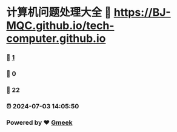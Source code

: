 # 计算机问题处理大全 :link: https://BJ-MQC.github.io/tech-computer.github.io 
### :page_facing_up: [1](https://BJ-MQC.github.io/tech-computer.github.io/tag.html) 
### :speech_balloon: 0 
### :hibiscus: 22 
### :alarm_clock: 2024-07-03 14:05:50 
### Powered by :heart: [Gmeek](https://github.com/Meekdai/Gmeek)
